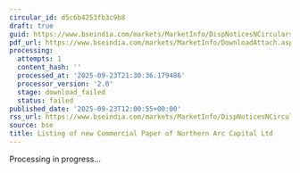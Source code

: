 ```yaml
---
circular_id: d5c6b4253fb3c9b8
draft: true
guid: https://www.bseindia.com/markets/MarketInfo/DispNoticesNCirculars.aspx?Noticeid={CB7939CA-75FC-4008-9A71-DB12356D1912}&noticeno=20250923-45&dt=09/23/2025&icount=45&totcount=84&flag=0
pdf_url: https://www.bseindia.com/markets/MarketInfo/DownloadAttach.aspx?id=20250923-45&attachedId=
processing:
  attempts: 1
  content_hash: ''
  processed_at: '2025-09-23T21:30:36.179486'
  processor_version: '2.0'
  stage: download_failed
  status: failed
published_date: '2025-09-23T12:00:55+00:00'
rss_url: https://www.bseindia.com/markets/MarketInfo/DispNoticesNCirculars.aspx?Noticeid={CB7939CA-75FC-4008-9A71-DB12356D1912}&noticeno=20250923-45&dt=09/23/2025&icount=45&totcount=84&flag=0
source: bse
title: Listing of new Commercial Paper of Northern Arc Capital Ltd
---
```


Processing in progress...